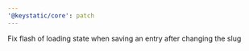```yaml
---
'@keystatic/core': patch
---
```


Fix flash of loading state when saving an entry after changing the slug

